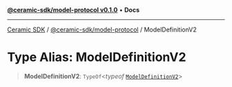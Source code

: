 [**@ceramic-sdk/model-protocol v0.1.0**](../README.md) • **Docs**

***

[Ceramic SDK](../../../README.md) / [@ceramic-sdk/model-protocol](../README.md) / ModelDefinitionV2

# Type Alias: ModelDefinitionV2

> **ModelDefinitionV2**: `TypeOf`\<*typeof* [`ModelDefinitionV2`](../variables/ModelDefinitionV2.md)\>
